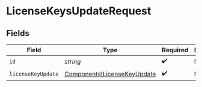 # LicenseKeysUpdateRequest


## Fields

| Field                                                                      | Type                                                                       | Required                                                                   | Description                                                                |
| -------------------------------------------------------------------------- | -------------------------------------------------------------------------- | -------------------------------------------------------------------------- | -------------------------------------------------------------------------- |
| `id`                                                                       | *string*                                                                   | :heavy_check_mark:                                                         | N/A                                                                        |
| `licenseKeyUpdate`                                                         | [Components\LicenseKeyUpdate](../../Models/Components/LicenseKeyUpdate.md) | :heavy_check_mark:                                                         | N/A                                                                        |